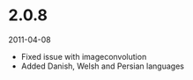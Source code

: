 # 2.0.8

2011-04-08

- Fixed issue with imageconvolution
- Added Danish, Welsh and Persian languages
